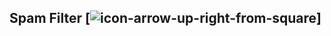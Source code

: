 <!-- Add Font Awesome link in HTML comment -->
<link rel="stylesheet" href="https://cdnjs.cloudflare.com/ajax/libs/font-awesome/6.5.2/css/all.min.css" />

## Spam Filter [![icon-arrow-up-right-from-square](https://spam13byharsh.streamlit.app/)]

